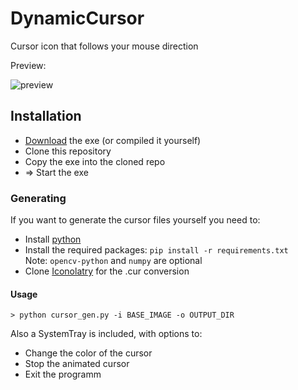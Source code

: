 # DynamicCursor
Cursor icon that follows your mouse direction

Preview:


![preview](https://s7.gifyu.com/images/cursor.gif)

## Installation
* [Download](https://github.com/Gaareth/DynamicCursor/releases) the exe (or compiled it yourself) 
* Clone this repository
* Copy the exe into the cloned repo
* => Start the exe


### Generating
If you want to generate the cursor files yourself you need to:
* Install [python](https://www.python.org/downloads/)
* Install the required packages: `pip install -r requirements.txt` <br> Note: `opencv-python` and `numpy` are optional
* Clone [Iconolatry](https://github.com/SystemRage/Iconolatry) for the .cur conversion
#### Usage
`> python cursor_gen.py -i BASE_IMAGE -o OUTPUT_DIR`

Also a SystemTray is included, with options to:
* Change the color of the cursor
* Stop the animated cursor
* Exit the programm
